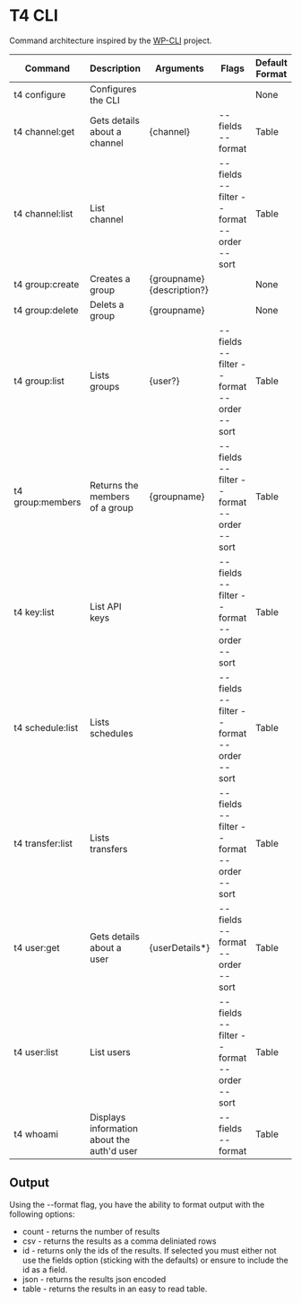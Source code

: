 # T4 CLI

Command architecture inspired by the [WP-CLI](https://wp-cli.org/) project.

| Command          | Description                                | Arguments                            | Flags                                     | Default Format |
| ---------------- |--------------------------------------------|--------------------------------------|-------------------------------------------|----------------|
| t4 configure     | Configures the CLI                         |                                      |                                           | None           |
| t4 channel:get   | Gets details about a channel               | {channel}                            | --fields --format                         | Table          |
| t4 channel:list  | List channel                               |                                      | --fields --filter --format --order --sort | Table          |
| t4 group:create  | Creates a group                            | {groupname} {description?}           |                                           | None           |
| t4 group:delete  | Delets a group                             | {groupname}                          |                                           | None           |
| t4 group:list    | Lists groups                               | {user?}                              | --fields --filter --format --order --sort | Table          |
| t4 group:members | Returns the members of a group             | {groupname}                          | --fields --filter --format --order --sort | Table          |
| t4 key:list      | List API keys                              |                                      | --fields --filter --format --order --sort | Table          |
| t4 schedule:list | Lists schedules                            |                                      | --fields --filter --format --order --sort | Table          |
| t4 transfer:list | Lists transfers                            |                                      | --fields --filter --format --order --sort | Table          |
| t4 user:get      | Gets details about a user                  | {userDetails*}                       | --fields --format --order --sort          | Table          |
| t4 user:list     | List users                                 |                                      | --fields --filter --format --order --sort | Table          |
| t4 whoami        | Displays information about the auth'd user |                                      | --fields --format                         | Table          |

## Output

Using the --format flag, you have the ability to format output with the following options:

* count - returns the number of results
* csv - returns the results as a comma deliniated rows
* id - returns only the ids of the results. If selected you must either not use the fields option (sticking with the defaults) or ensure to include the id as a field.
* json - returns the results json encoded
* table - returns the results in an easy to read table.